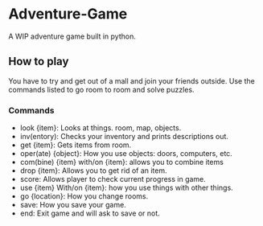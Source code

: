 # Adventure-Game
A WIP adventure game built in python.

## How to play
You have to try and get out of a mall and join your friends outside. Use the commands listed to go room to room and solve puzzles.

### Commands
- look {item}: Looks at things. room, map, objects.
- inv(entory): Checks your inventory and prints descriptions out.
- get {item}: Gets items from room.
- oper(ate) {object}: How you use objects: doors, computers, etc.
- com(bine) {item} with/on {item}: allows you to combine items
- drop {item}: Allows you to get rid of an item.
- score: Allows player to check current progress in game.
- use {item} With/on {item}: how you use things with other things.
- go {location}: How you change rooms.
- save: How you save your game.
- end: Exit game and will ask to save or not.



